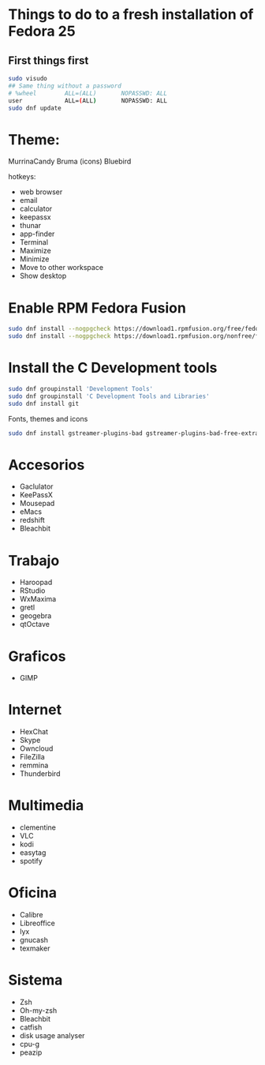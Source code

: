 # Things to do to a fresh installation of Fedora 25
## First things first
```bash
sudo visudo
## Same thing without a password
# %wheel        ALL=(ALL)       NOPASSWD: ALL
user            ALL=(ALL)       NOPASSWD: ALL
sudo dnf update
```
# Theme:

MurrinaCandy
Bruma (icons)
Bluebird

hotkeys:
- web browser
- email
- calculator
- keepassx
- thunar
- app-finder
- Terminal
- Maximize
- Minimize
- Move to other workspace
- Show desktop


# Enable RPM Fedora Fusion
```bash
sudo dnf install --nogpgcheck https://download1.rpmfusion.org/free/fedora/rpmfusion-free-release-25.noarch.rpm
sudo dnf install --nogpgcheck https://download1.rpmfusion.org/nonfree/fedora/rpmfusion-nonfree-release-25.noarch.rpm
```

# Install the C Development tools
```bash
sudo dnf groupinstall 'Development Tools'
sudo dnf groupinstall 'C Development Tools and Libraries'
sudo dnf install git
```

Fonts, themes and icons
```bash
sudo dnf install gstreamer-plugins-bad gstreamer-plugins-bad-free-extras gstreamer-plugins-bad-nonfree gstreamer-plugins-ugly gstreamer-ffmpeg gstreamer1-libav gstreamer1-plugins-bad-free-extras gstreamer1-plugins-bad-freeworld gstreamer1-plugins-base-tools gstreamer1-plugins-good-extras gstreamer1-plugins-ugly gstreamer1-plugins-bad-free gstreamer1-plugins-good gstreamer1-plugins-base gstreamer1
```

# Accesorios
* Gaclulator
* KeePassX
* Mousepad
* eMacs
* redshift
* Bleachbit

# Trabajo
* Haroopad
* RStudio
* WxMaxima
* gretl
* geogebra
* qtOctave

# Graficos
* GIMP

# Internet
* HexChat
* Skype
* Owncloud
* FileZilla
* remmina
* Thunderbird

# Multimedia
* clementine
* VLC
* kodi
* easytag
* spotify

# Oficina
* Calibre
* Libreoffice
* lyx
* gnucash
* texmaker

# Sistema
* Zsh
* Oh-my-zsh
* Bleachbit
* catfish
* disk usage analyser
* cpu-g
* peazip
